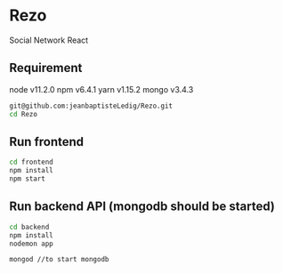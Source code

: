 # Rezo
Social Network React

## Requirement
node v11.2.0
npm v6.4.1
yarn v1.15.2
mongo v3.4.3

```bash
git@github.com:jeanbaptisteLedig/Rezo.git
cd Rezo
```


## Run frontend
```bash
cd frontend
npm install
npm start
```

## Run backend API (mongodb should be started)
```bash
cd backend
npm install
nodemon app
```
```bash
mongod //to start mongodb
```
